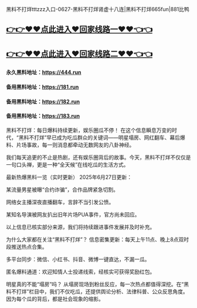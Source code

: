 黑料不打烊tttzzz入口-0627-黑料不打烊肾虚十八连|黑料不打烊665fun|881比鸭

## [👉👉♥♥点此进入♥回家线路一♥♥👈👈](https://unpkg.com/182run/index.html)
## [👉👉♥♥点此进入♥回家线路二♥♥👈👈](https://unpkg.com/182-1run/index.html)

#### 永久黑料地址：https://444.run
#### 备用黑料地址：https://181.run
#### 备用黑料地址：https://182.run
#### 备用黑料地址：https://183.run

黑料不打烊：每日爆料持续更新，娱乐圈瓜不停！
在这个信息瞬息万变的时代，“黑料不打烊”早已成为吃瓜群众的关键词——明星塌房、网红翻车、幕后爆料、片场事故，每一则消息都牵动无数网友的八卦神经。

我们每天追更的不止是热剧，还有娱乐圈背后的故事。今天，黑料不打烊不仅仅是一句口头禅，更是一种“全天候”在线吃瓜的生活方式。

最新热爆黑料一览（实时更新）
2025年6月27日更新：

某流量男星被曝“合约诈骗”，合作品牌紧急切割。

网络女主播深夜直播翻车，言辞不当引发公愤。

某知名导演被网友扒出旧年片场PUA事件，官方尚未回应。

以上信息已核实部分来源，我们将持续跟进事件发展并及时补充。

为什么大家都在关注“黑料不打烊”？
信息密集更新：每天上午11点、晚上8点双时段推送热点合集。

多平台同步：微信、小红书、抖音、微博一键直达，不漏一瓜。

匿名爆料通道：欢迎知情人士投递线索，经核实可获得奖励红包。

明星真的不能“塌房”吗？
从塌房现场到粉丝反应，每一次热点都值得深挖。在“黑料不打烊”栏目中，我们不仅吃瓜，还提供舆论分析、法律科普、公众反思角度。因为每个瓜的背后，都是社会现象的缩影。



